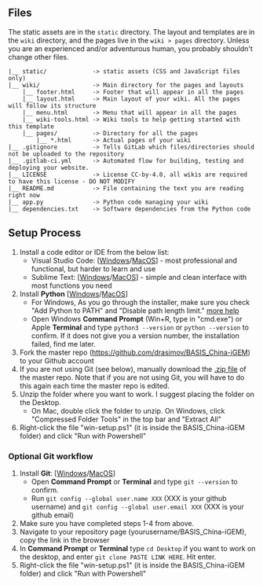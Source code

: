 ## Files

The static assets are in the `static` directory. The layout and templates are in the `wiki` directory, and the pages live in the `wiki > pages` directory. Unless you are an experienced and/or adventurous human, you probably shouldn't change other files.

    |__ static/             -> static assets (CSS and JavaScript files only)
    |__ wiki/               -> Main directory for the pages and layouts
        |__ footer.html     -> Footer that will appear in all the pages
        |__ layout.html     -> Main layout of your wiki. All the pages will follow its structure
        |__ menu.html       -> Menu that will appear in all the pages
        |__ wiki-tools.html -> Wiki tools to help getting started with this template
        |__ pages/          -> Directory for all the pages
            |__ *.html      -> Actual pages of your wiki
    |__ .gitignore          -> Tells GitLab which files/directories should not be uploaded to the repository
    |__ .gitlab-ci.yml      -> Automated flow for building, testing and deploying your website.
    |__ LICENSE             -> License CC-by-4.0, all wikis are required to have this license - DO NOT MODIFY
    |__ README.md           -> File containing the text you are reading right now
    |__ app.py              -> Python code managing your wiki
    |__ dependencies.txt    -> Software dependencies from the Python code


## Setup Process

1. Install a code editor or IDE from the below list:
   * Visual Studio Code: [[Windows](https://code.visualstudio.com/sha/download?build=stable&os=win32-x64-user)/[MacOS](https://code.visualstudio.com/sha/download?build=stable&os=darwin-universal)] - most professional and functional, but harder to learn and use
   * Sublime Text: [[Windows](https://www.sublimetext.com/download_thanks?target=win-x64)/[MacOS](https://www.sublimetext.com/download_thanks?target=mac)] - simple and clean interface with most functions you need
2. Install **Python** [[Windows](https://www.python.org/ftp/python/3.11.2/python-3.11.2-amd64.exe)/[MacOS](https://www.python.org/ftp/python/3.11.2/python-3.11.2-macos11.pkg)]
   * For Windows, As you go through the installer, make sure you check "Add Python to PATH" and "Disable path length limit." [more help](https://www.tomshardware.com/how-to/install-python-on-windows-10-and-11)
   * Open Windows **Command Prompt** (Win+R, type in "cmd.exe") or Apple **Terminal** and type `python3 --version` or `python --version` to confirm. If it does not give you a version number, the installation failed, find me later.
4. Fork the master repo (https://github.com/drasimov/BASIS_China-iGEM) to your Github account
5. If you are not using Git (see below), manually download the [.zip file](https://github.com/drasimov/BASIS_China-iGEM/archive/refs/heads/main.zip) of the master repo. Note that if you are not using Git, you will have to do this again each time the master repo is edited.
6. Unzip the folder where you want to work. I suggest placing the folder on the Desktop.
   * On Mac, double click the folder to unzip. On Windows, click "Compressed Folder Tools" in the top bar and "Extract All"
5. Right-click the file "win-setup.ps1" (it is inside the BASIS_China-iGEM folder) and click "Run with Powershell"

### Optional Git workflow
1. Install **Git**: [[Windows](https://github.com/git-for-windows/git/releases/download/v2.39.2.windows.1/Git-2.39.2-64-bit.exe)/[MacOS](https://sourceforge.net/projects/git-osx-installer/files/git-2.15.0-intel-universal-mavericks.dmg/download)]
   * Open **Command Prompt** or **Terminal** and type `git --version` to confirm. 
   * Run `git config --global user.name XXX` (XXX is your github username) and `git config --global user.email XXX` (XXX is your github email)
2. Make sure you have completed steps 1-4 from above.
3. Navigate to your repository page (yourusername/BASIS_China-iGEM), copy the link in the browser
4. In **Command Prompt** or **Terminal** type `cd Desktop` if you want to work on the desktop, and enter `git clone PASTE LINK HERE`. Hit enter.
5. Right-click the file "win-setup.ps1" (it is inside the BASIS_China-iGEM folder) and click "Run with Powershell"
